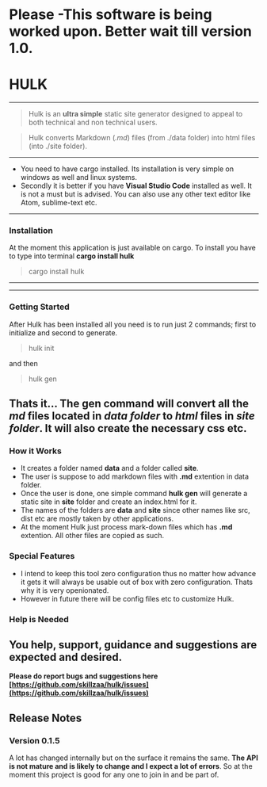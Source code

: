 # Please -This software is being worked upon. Better wait till version 1.0.
# HULK

---
> Hulk is an **ultra simple** static site generator designed to appeal to both technical and non technical users.

> Hulk converts Markdown (*.md*) files (from ./data folder) into html files (into ./site folder).
---

- You need to have cargo installed. Its installation is very simple on windows as well and linux systems.
- Secondly it is better if you have **Visual Studio Code** installed as well. It is not a must but is advised. You can also use any other text editor like Atom, sublime-text etc.


---
### Installation
At the moment this application is just available on cargo. 
To install you have to type into terminal **cargo install hulk**

> cargo install hulk

---
---
### Getting Started
After Hulk has been installed all you need is to run just 2 commands; first to initialize and second to generate.

> hulk init

and then 


> hulk gen


Thats it...
The **gen** command will convert all the *md* files located in *data folder* to *html* files in *site folder*. It will also create the necessary css etc. 
---
### How it Works
- It creates a folder named **data** and a folder called **site**. 
- The user is suppose to add markdown files with **.md** extention in data folder. 
- Once the user is done, one simple command **hulk gen** will generate a static site in **site** folder and create an index.html for it.
- The names of the folders are **data** and **site** since other names like src, dist etc are mostly taken by other applications.
- At the moment Hulk just process mark-down files which has **.md** extention. All other files are 
copied as such. 

### Special Features
- I intend to keep this tool zero configuration thus no matter how advance it gets it will always be usable out of box with zero configuration. Thats why it is very openionated. 
- However in future there will be config files etc to customize Hulk. 

### Help is Needed
You help, support, guidance and suggestions are expected and desired. 
---

**Please do report bugs and suggestions here [https://github.com/skillzaa/hulk/issues](https://github.com/skillzaa/hulk/issues)**

## Release Notes

### Version 0.1.5
A lot has changed internally but on the surface it remains the same. **The API is not mature and is likely to change and I expect a lot of errors**. So at the moment this project is good for any one to join in and be part of.